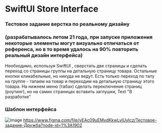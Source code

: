 # SwiftUI Store Interface
### Тестовое задание верстка по реальному дизайну 
### (разрабатывалось летом 21 года, при запуске приложения некоторые элементы могут визуально отличаться от референса, но в то время удалось на 90% повторить реальный дизайн интерфейса)
Необходимо, используя SwiftUI , сверстать две страницы и сделать переход со страницы группы на детальную страницу товара. Остальные кнопки кликабельные, но никуда не ведут. Есть только переход по тапу на группе - тапаем на товар и переходим на детальную страницу этого товара. На нижнем меню (табах) сделать переключение страниц (роутинг), но на самих страницах вставить заглушки, Text "В разработке"

### Шаблон интерфейса
![image](https://user-images.githubusercontent.com/84727862/171382726-ccb18e58-35c7-425f-b945-28d66863a6d6.png)
https://www.figma.com/file/vEAc09uEMvdKkwLvlUyIcz/Тестовое-задание-Дружба?node-id=1%3A1902

